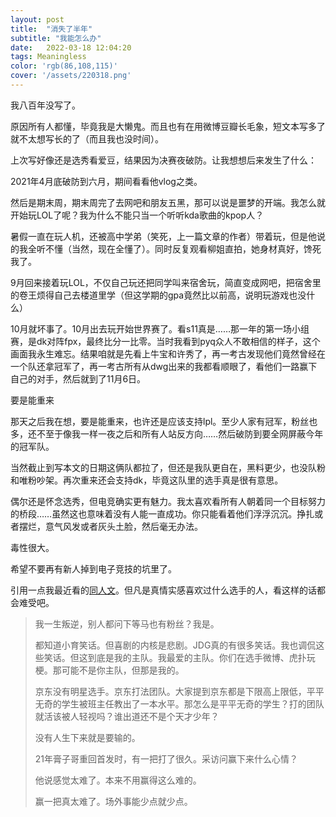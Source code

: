 ```yaml
---
layout: post
title:  "消失了半年"
subtitle: "我能怎么办"
date:   2022-03-18 12:04:20
tags: Meaningless
color: 'rgb(86,108,115)'
cover: '/assets/220318.png'
---
```


我八百年没写了。

原因所有人都懂，毕竟我是大懒鬼。而且也有在用微博豆瓣长毛象，短文本写多了就不太想写长的了（而且我也没时间）。

上次写好像还是选秀看爱豆，结果因为决赛夜破防。让我想想后来发生了什么：

2021年4月底破防到六月，期间看看他vlog之类。

然后是期末周，期末周完了去网吧和朋友五黑，那可以说是噩梦的开端。我怎么就开始玩LOL了呢？我为什么不能只当一个听听kda歌曲的kpop人？

暑假一直在玩人机，还被高中学弟（笑死，上一篇文章的作者）带着玩，但是他说的我全听不懂（当然，现在全懂了）。同时反复观看柳姐直拍，她身材真好，馋死我了。

9月回来接着玩LOL，不仅自己玩还把同学叫来宿舍玩，简直变成网吧，把宿舍里的卷王烦得自己去楼道里学（但这学期的gpa竟然比以前高，说明玩游戏也没什么）

10月就坏事了。10月出去玩开始世界赛了。看s11真是……那一年的第一场小组赛，是dk对阵fpx，最终比分一比零。当时我看到pyq众人不敢相信的样子，这个画面我永生难忘。结果咱就是先看上牛宝和许秀了，再一考古发现他们竟然曾经在一个队还拿冠军了，再一考古所有从dwg出来的我都看顺眼了，看他们一路赢下自己的对手，然后就到了11月6日。

要是能重来

那天之后我在想，要是能重来，也许还是应该支持lpl。至少人家有冠军，粉丝也多，还不至于像我一样一夜之后和所有人站反方向……然后破防到要全网屏蔽今年的冠军队。

当然截止到写本文的日期这俩队都拉了，但还是我队更自在，黑料更少，也没队粉和唯粉吵架。再次重来还会支持dk，毕竟这队里的选手真是很有意思。

偶尔还是怀念选秀，但电竞确实更有魅力。我太喜欢看所有人朝着同一个目标努力的桥段……虽然这也意味着没有人能一直成功。你只能看着他们浮浮沉沉。挣扎或者摆烂，意气风发或者灰头土脸，然后毫无办法。

毒性很大。

希望不要再有新人掉到电子竞技的坑里了。

引用一点我最近看的[同人文](https://zhengzaizhibojinyanshenxing.lofter.com/post/32183eba_2b50ea2a4)。但凡是真情实感喜欢过什么选手的人，看这样的话都会难受吧。

>我一生叛逆，别人都问下等马也有粉丝？我是。
>
>都知道小育笑话。但喜剧的内核是悲剧。JDG真的有很多笑话。我也调侃这些笑话。但这到底是我的主队。我最爱的主队。你们在选手微博、虎扑玩梗。那可能不是你主队，但那是我的。
>
>京东没有明星选手。京东打法团队。大家提到京东都是下限高上限低，平平无奇的学生被班主任教出了一本水平。那怎么是平平无奇的学生？打的团队就活该被人轻视吗？谁出道还不是个天才少年？
>
>没有人生下来就是要输的。
>
>21年膏子哥重回首发时，有一把打了很久。采访问赢下来什么心情？
>
>他说感觉太难了。本来不用赢得这么难的。
>
>赢一把真太难了。场外事能少点就少点。